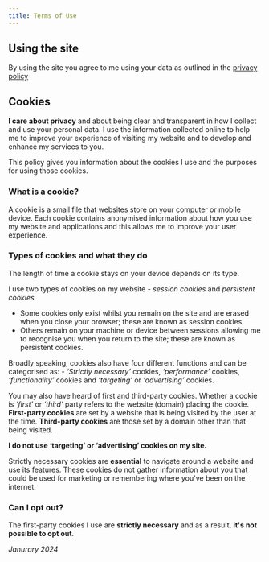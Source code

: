 ```yaml
---
title: Terms of Use
---
```


## Using the site

By using the site you agree to me using your data as outlined in the [privacy policy](/privacy-policy)

## Cookies

**I care about privacy** and about being clear and transparent in how I collect and use your personal data. I use the information collected online to help me to improve your experience of visiting my website and to develop and enhance my services to you.

This policy gives you information about the cookies I use and the purposes for using those cookies.

### What is a cookie?

A cookie is a small file that websites store on your computer or mobile device. Each cookie contains anonymised information about how you use my website and applications and this allows me to improve your user experience.

### Types of cookies and what they do

The length of time a cookie stays on your device depends on its type.

I use two types of cookies on my website - _session cookies_ and _persistent cookies_

- Some cookies only exist whilst you remain on the site and are erased when you close your browser; these are known as session cookies.
- Others remain on your machine or device between sessions allowing me to recognise you when you return to the site; these are known as persistent cookies.

Broadly speaking, cookies also have four different functions and can be categorised as: -
_‘Strictly necessary’_ cookies, _‘performance’_ cookies, _‘functionality’_ cookies and _‘targeting’_ or _‘advertising’_ cookies.

You may also have heard of first and third-party cookies. Whether a cookie is _‘first’_ or _‘third’_ party refers to the website (domain) placing the cookie. **First-party cookies** are set by a website that is being visited by the user at the time. **Third-party cookies** are those set by a domain other than that being visited.

**I do not use ‘targeting’ or ‘advertising’ cookies on my site.**

Strictly necessary cookies are **essential** to navigate around a website and use its features. These cookies do not gather information about you that could be used for marketing or remembering where you've been on the internet.

### Can I opt out?

The first-party cookies I use are **strictly necessary** and as a result, **it's not possible to opt out**.

_Janurary 2024_
